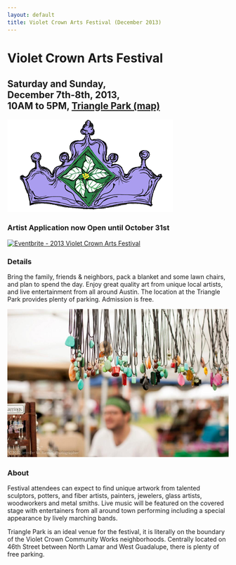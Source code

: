 ```yaml
---
layout: default
title: Violet Crown Arts Festival (December 2013)
---
```


<div class="container">
	<div class="row">
		<div class="col-md-8">
			<h1>Violet Crown Arts Festival</h1>
			<h2>
				Saturday and Sunday,<br>
				December 7th-8th, 2013,<br>
				10AM to 5PM,
				<a href="https://plus.google.com/100912139126813023202/about?gl=us&amp;hl=en">Triangle Park (map)</a>
			</h2>
		</div>
		<div class="col-md-4"><img src="img/vcarts_crown.png" class="img-responsive"></div>
	</div>
</div>


### Artist Application now Open until October 31st

<a href="http://www.eventbrite.com/event/7875984281?ref=ebtn" target="_blank"><img src="http://www.eventbrite.com/custombutton?eid=7875984281" alt="Eventbrite - 2013 Violet Crown Arts Festival" /></a>

### Details

Bring the family, friends & neighbors, pack a blanket and some lawn chairs,
and plan to spend the day. Enjoy great quality art from unique local artists,
and live entertainment from all around Austin. The location at the Triangle
Park provides plenty of parking. Admission is free.

<img src="img/vcaf_beads.jpg" class="img-responsive well">

### About

Festival attendees can expect to find unique artwork from talented sculptors,
potters, and fiber artists, painters, jewelers, glass artists, woodworkers and
metal smiths. Live music will be featured on the covered stage with
entertainers from all around town performing including a special appearance by
lively marching bands.

Triangle Park is an ideal venue for the festival, it is literally on the
boundary of the Violet Crown Community Works neighborhoods. Centrally located
on 46th Street between North Lamar and West Guadalupe, there is plenty of free
parking.